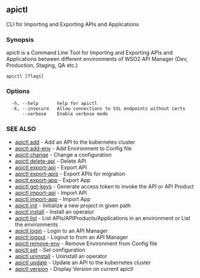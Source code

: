 ## apictl

CLI for Importing and Exporting APIs and Applications

### Synopsis

apictl is a Command Line Tool for Importing and Exporting APIs and Applications between different environments of WSO2 API Manager
(Dev, Production, Staging, QA etc.)

```
apictl [flags]
```

### Options

```
  -h, --help       help for apictl
  -k, --insecure   Allow connections to SSL endpoints without certs
      --verbose    Enable verbose mode
```

### SEE ALSO

* [apictl add](apictl_add.md)	 - Add an API to the kubernetes cluster
* [apictl add-env](apictl_add-env.md)	 - Add Environment to Config file
* [apictl change](apictl_change.md)	 - Change a configuration
* [apictl delete-api](apictl_delete-api.md)	 - Delete API
* [apictl export-api](apictl_export-api.md)	 - Export API
* [apictl export-apis](apictl_export-apis.md)	 - Export APIs for migration
* [apictl export-app](apictl_export-app.md)	 - Export App
* [apictl get-keys](apictl_get-keys.md)	 - Generate access token to invoke the API or API Product
* [apictl import-api](apictl_import-api.md)	 - Import API
* [apictl import-app](apictl_import-app.md)	 - Import App
* [apictl init](apictl_init.md)	 - Initialize a new project in given path
* [apictl install](apictl_install.md)	 - Install an operator
* [apictl list](apictl_list.md)	 - List APIs/APIProducts/Applications in an environment or List the environments
* [apictl login](apictl_login.md)	 - Login to an API Manager
* [apictl logout](apictl_logout.md)	 - Logout to from an API Manager
* [apictl remove-env](apictl_remove-env.md)	 - Remove Environment from Config file
* [apictl set](apictl_set.md)	 - Set configuration
* [apictl uninstall](apictl_uninstall.md)	 - Uninstall an operator
* [apictl update](apictl_update.md)	 - Update an API to the kubernetes cluster
* [apictl version](apictl_version.md)	 - Display Version on current apictl

